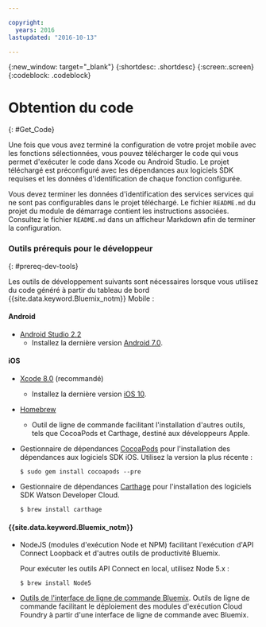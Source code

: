 ```yaml
---

copyright:
  years: 2016
lastupdated: "2016-10-13"

---
```

{:new_window: target="_blank"}
{:shortdesc: .shortdesc}
{:screen:.screen}
{:codeblock: .codeblock}

# Obtention du code
{: #Get_Code}

Une fois que vous avez terminé la configuration de votre projet mobile avec les fonctions sélectionnées, vous pouvez télécharger le code qui vous permet d'exécuter le code dans Xcode ou Android Studio. Le
projet téléchargé est préconfiguré avec les dépendances aux logiciels SDK
requises et les données d'identification de chaque fonction configurée.

Vous devez terminer les données d'identification des services services
qui ne sont pas configurables dans le projet téléchargé. Le fichier
`README.md` du projet du module de démarrage contient les
instructions associées. Consultez le fichier `README.md` dans
un afficheur Markdown afin de terminer la configuration.

### Outils prérequis pour le développeur
{: #prereq-dev-tools}

Les outils de développement suivants sont nécessaires lorsque vous
utilisez du code généré à partir du tableau de bord {{site.data.keyword.Bluemix_notm}} Mobile :

#### Android
* [Android Studio 2.2](https://developer.android.com/studio)
	* Installez la dernière version [Android 7.0](https://www.android.com/versions/nougat-7-0/).

#### iOS
* [Xcode 8.0](https://developer.apple.com/xcode/) (recommandé)
	* Installez la dernière version [iOS 10](http://www.apple.com/ios/ios-10/).
* [Homebrew](http://brew.sh/)
	* Outil de ligne de commande facilitant l'installation d'autres outils, tels que CocoaPods et Carthage, destiné aux développeurs Apple.
* Gestionnaire de
dépendances [CocoaPods](https://cocoapods.org/) pour
l'installation des dépendances aux logiciels SDK iOS. Utilisez la version la plus récente :

	```
	$ sudo gem install cocoapods --pre
	```
* Gestionnaire de dépendances
[Carthage](https://github.com/Carthage/Carthage) pour
l'installation des logiciels SDK Watson Developer Cloud.

	```
	$ brew install carthage
	```

#### {{site.data.keyword.Bluemix_notm}}
* NodeJS (modules d'exécution Node et NPM) facilitant l'exécution d'API Connect
Loopback et d'autres outils de productivité Bluemix.

	Pour exécuter les outils API Connect en local, utilisez Node 5.x :
	```
	$ brew install Node5
	```

* [Outils de l'interface de ligne de commande Bluemix](http://clis.ng.bluemix.net/ui/home.html).
Outils de ligne de commande facilitant le déploiement des modules d'exécution
Cloud Foundry à partir d'une interface de ligne de commande avec Bluemix.  
